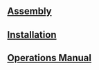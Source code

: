 ## [Assembly](./assembly.md)
## [Installation](./installation.md)
## [Operations Manual](https://docs.google.com/document/d/1Bx1VfjAtfZx1tshCKbtL3htAQ21Cfe5XGOk_ckEZDgQ/edit#heading=h.kqrayfudspan)
